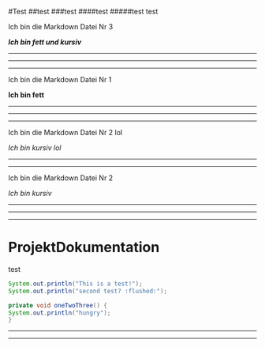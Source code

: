 #Test
##test
###test
####test
#####test
test


Ich bin die Markdown Datei Nr 3

***Ich bin fett und kursiv***

---
---
---
Ich bin die Markdown Datei Nr 1

**Ich bin fett**

---
---
---
Ich bin die Markdown Datei Nr 2 lol

*Ich bin kursiv lol*

---
---
Ich bin die Markdown Datei Nr 2

*Ich bin kursiv*

---
---
---
# ProjektDokumentation

test

<!---prodoc at.diggah.lost.Test.ichwillesso -->
<!---start doc -->
```java
System.out.println("This is a test!");
System.out.println("second test? :flushed:");
```
<!---end doc -->
<!---prodoc at.diggah.lost.Test2.Test2_oneTwoThree_1 -->
<!---start doc -->
```java
private void oneTwoThree() {
System.out.println("hungry");
}
```
<!---end doc -->

---
---